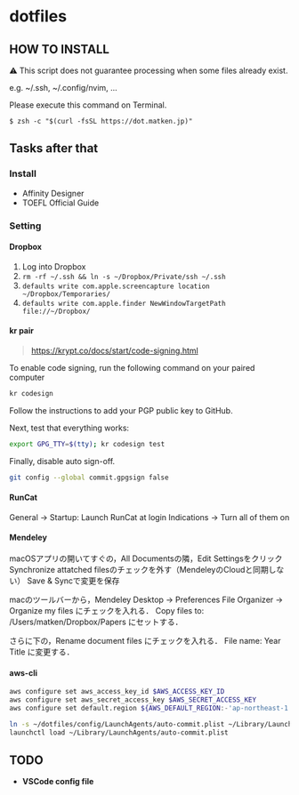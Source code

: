 # dotfiles

## HOW TO INSTALL
:warning: This script does not guarantee processing when some files already exist.

e.g. ~/.ssh, ~/.config/nvim, ...

Please execute this command on Terminal.
```:Terminal.app
$ zsh -c "$(curl -fsSL https://dot.matken.jp)"
```

## Tasks after that
### Install
* Affinity Designer
* TOEFL Official Guide

### Setting
#### Dropbox
1. Log into Dropbox
1. `rm -rf ~/.ssh && ln -s ~/Dropbox/Private/ssh ~/.ssh`
1. `defaults write com.apple.screencapture location ~/Dropbox/Temporaries/`
1. `defaults write com.apple.finder NewWindowTargetPath file://~/Dropbox/`

#### kr pair
> https://krypt.co/docs/start/code-signing.html

To enable code signing, run the following command on your paired computer
```bash
kr codesign
```

Follow the instructions to add your PGP public key to GitHub.

Next, test that everything works:
```bash
export GPG_TTY=$(tty); kr codesign test
```

Finally, disable auto sign-off.
```bash
git config --global commit.gpgsign false
```

#### RunCat
General -> Startup: Launch RunCat at login
Indications -> Turn all of them on

#### Mendeley
macOSアプリの開いてすぐの，All Documentsの隣，Edit Settingsをクリック
Synchronize attatched filesのチェックを外す（MendeleyのCloudと同期しない）
Save & Syncで変更を保存

macのツールバーから，Mendeley Desktop -> Preferences
File Organizer -> Organize my files にチェックを入れる．
Copy files to: /Users/matken/Dropbox/Papers にセットする．

さらに下の，Rename document files にチェックを入れる．
File name: Year Title に変更する．

#### aws-cli
```bash
aws configure set aws_access_key_id $AWS_ACCESS_KEY_ID
aws configure set aws_secret_access_key $AWS_SECRET_ACCESS_KEY
aws configure set default.region ${AWS_DEFAULT_REGION:-'ap-northeast-1'}
```

```bash
ln -s ~/dotfiles/config/LaunchAgents/auto-commit.plist ~/Library/LaunchAgents/auto-commit.plist
launchctl load ~/Library/LaunchAgents/auto-commit.plist
```

## TODO
* **VSCode config file**
